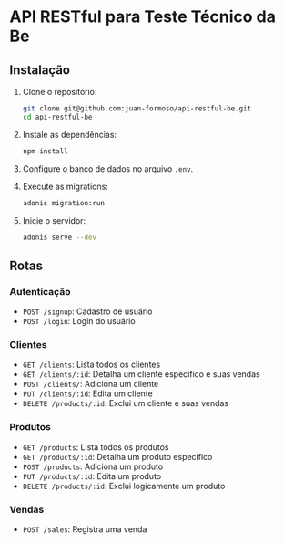# API RESTful para Teste Técnico da Be

## Instalação
1. Clone o repositório:
    ```bash
    git clone git@github.com:juan-formoso/api-restful-be.git
    cd api-restful-be

2. Instale as dependências:
    ```bash
    npm install

3. Configure o banco de dados no arquivo `.env`.

4. Execute as migrations:
    ```bash
    adonis migration:run

5. Inicie o servidor:
    ```bash
    adonis serve --dev

## Rotas

### Autenticação
* `POST /signup`: Cadastro de usuário
* `POST /login`: Login do usuário

### Clientes
* `GET /clients`: Lista todos os clientes
* `GET /clients/:id`: Detalha um cliente específico e suas vendas
* `POST /clients/`: Adiciona um cliente
* `PUT /clients/:id`: Edita um cliente
* `DELETE /products/:id`: Exclui um cliente e suas vendas

### Produtos
* `GET /products`: Lista todos os produtos
* `GET /products/:id`: Detalha um produto específico
* `POST /products`: Adiciona um produto
* `PUT /products/:id`: Edita um produto
* `DELETE /products/:id`: Exclui logicamente um produto

### Vendas
* `POST /sales`: Registra uma venda